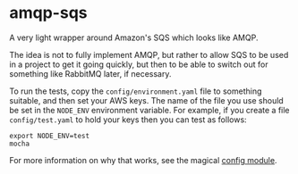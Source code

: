 amqp-sqs
========

A very light wrapper around Amazon's SQS which looks like AMQP.

The idea is not to fully implement AMQP, but rather to allow SQS to be used in a project to get it going quickly, but then to be able to switch out for something like RabbitMQ later, if necessary.

To run the tests, copy the `config/environment.yaml` file to something suitable, and then set your AWS keys. The name of the file you use should be set in the `NODE_ENV` environment variable. For example, if you create a file `config/test.yaml` to hold your keys then you can test as follows:

```shell
export NODE_ENV=test
mocha
```

For more information on why that works, see the magical [config module](https://npmjs.org/package/config).
